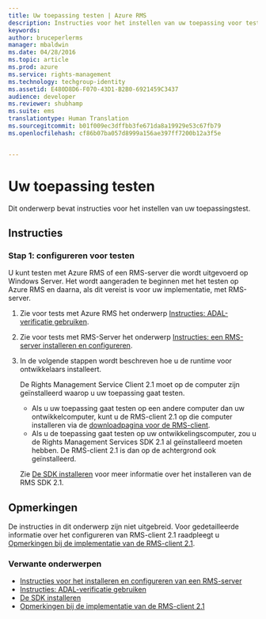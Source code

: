 ```yaml
---
title: Uw toepassing testen | Azure RMS
description: Instructies voor het instellen van uw toepassing voor testen.
keywords: 
author: bruceperlerms
manager: mbaldwin
ms.date: 04/28/2016
ms.topic: article
ms.prod: azure
ms.service: rights-management
ms.technology: techgroup-identity
ms.assetid: E480D8D6-F070-43D1-B2B0-6921459C3437
audience: developer
ms.reviewer: shubhamp
ms.suite: ems
translationtype: Human Translation
ms.sourcegitcommit: b01f009ec3dffbb3fe671da8a19929e53c67fb79
ms.openlocfilehash: cf86b07ba057d8999a156ae397ff7200b12a3f5e


---
```


# Uw toepassing testen

Dit onderwerp bevat instructies voor het instellen van uw toepassingstest.

## Instructies

### Stap 1: configureren voor testen

U kunt testen met Azure RMS of een RMS-server die wordt uitgevoerd op Windows Server. Het wordt aangeraden te beginnen met het testen op Azure RMS en daarna, als dit vereist is voor uw implementatie, met RMS-server.

1. Zie voor tests met Azure RMS het onderwerp [Instructies: ADAL-verificatie gebruiken](how-to-use-adal-authentication.md).
2. Zie voor tests met RMS-Server het onderwerp [Instructies: een RMS-server installeren en configureren](how-to-install-and-configure-an-rms-server.md).
3. In de volgende stappen wordt beschreven hoe u de runtime voor ontwikkelaars installeert.

   De Rights Management Service Client 2.1 moet op de computer zijn geïnstalleerd waarop u uw toepassing gaat testen.
   - Als u uw toepassing gaat testen op een andere computer dan uw ontwikkelcomputer, kunt u de RMS-client 2.1 op die computer installeren via de [downloadpagina voor de RMS-client](http://www.microsoft.com/en-us/download/details.aspx?id=38396).
   - Als u de toepassing gaat testen op uw ontwikkelingscomputer, zou u de Rights Management Services SDK 2.1 al geïnstalleerd moeten hebben. De RMS-client 2.1 is dan op de achtergrond ook geïnstalleerd.

    Zie [De SDK installeren](install-the-rms-sdk.md) voor meer informatie over het installeren van de RMS SDK 2.1.

## Opmerkingen

De instructies in dit onderwerp zijn niet uitgebreid. Voor gedetailleerde informatie over het configureren van RMS-client 2.1 raadpleegt u [Opmerkingen bij de implementatie van de RMS-client 2.1](https://technet.microsoft.com/en-us/library/jj159267(WS.10).aspx).

### Verwante onderwerpen

* [Instructies voor het installeren en configureren van een RMS-server](how-to-install-and-configure-an-rms-server.md)
* [Instructies: ADAL-verificatie gebruiken](how-to-use-adal-authentication.md)
* [De SDK installeren](install-the-rms-sdk.md)
* [Opmerkingen bij de implementatie van de RMS-client 2.1](https://technet.microsoft.com/en-us/library/jj159267(WS.10).aspx)
 

 



<!--HONumber=Jun16_HO4-->


